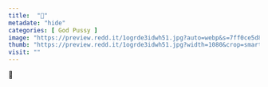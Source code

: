 ```yaml
---
title:  "🤗"
metadate: "hide"
categories: [ God Pussy ]
image: "https://preview.redd.it/1ogrde3idwh51.jpg?auto=webp&s=7ff0ce5d8ed12cbe8eb252fd976f80ae7549859c"
thumb: "https://preview.redd.it/1ogrde3idwh51.jpg?width=1080&crop=smart&auto=webp&s=63ecfbaf2f80129fb5fae18b68d88f2d648f1738"
visit: ""
---
```

🤗
